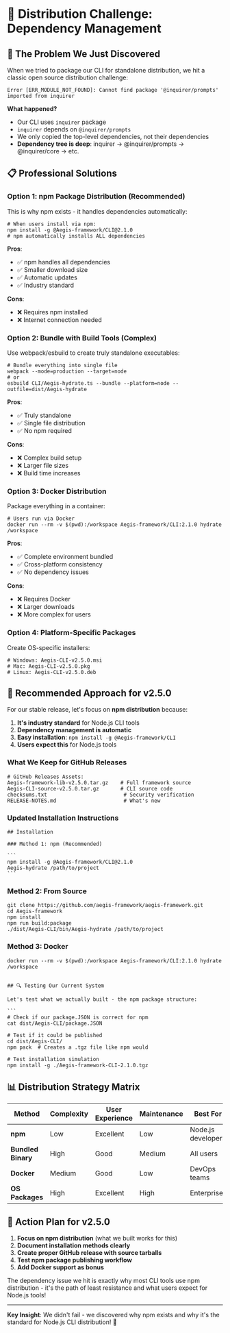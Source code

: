 <!--
# 🔧 Distribution Challenge: Dependency Management

@aegisFrameworkVersion: 2.5.0
@intent: Document the dependency bundling challenge and proper solutions
@context: Real-world distribution requires understanding dependency management
-->

# 🔧 Distribution Challenge: Dependency Management

## 🚨 The Problem We Just Discovered

When we tried to package our CLI for standalone distribution, we hit a classic open source distribution challenge:

```
Error [ERR_MODULE_NOT_FOUND]: Cannot find package '@inquirer/prompts' imported from inquirer
```

**What happened?**

- Our CLI uses `inquirer` package
- `inquirer` depends on `@inquirer/prompts`
- We only copied the top-level dependencies, not their dependencies
- **Dependency tree is deep**: inquirer → @inquirer/prompts → @inquirer/core → etc.

## 📋 Professional Solutions

### **Option 1: npm Package Distribution (Recommended)**

This is why npm exists - it handles dependencies automatically:

```
# When users install via npm:
npm install -g @Aegis-framework/CLI@2.1.0
# npm automatically installs ALL dependencies
```

**Pros**:

- ✅ npm handles all dependencies
- ✅ Smaller download size
- ✅ Automatic updates
- ✅ Industry standard

**Cons**:

- ❌ Requires npm installed
- ❌ Internet connection needed

### **Option 2: Bundle with Build Tools (Complex)**

Use webpack/esbuild to create truly standalone executables:

```
# Bundle everything into single file
webpack --mode=production --target=node
# or
esbuild CLI/Aegis-hydrate.ts --bundle --platform=node --outfile=dist/Aegis-hydrate
```

**Pros**:

- ✅ Truly standalone
- ✅ Single file distribution
- ✅ No npm required

**Cons**:

- ❌ Complex build setup
- ❌ Larger file sizes
- ❌ Build time increases

### **Option 3: Docker Distribution**

Package everything in a container:

```
# Users run via Docker
docker run --rm -v $(pwd):/workspace Aegis-framework/CLI:2.1.0 hydrate /workspace
```

**Pros**:

- ✅ Complete environment bundled
- ✅ Cross-platform consistency
- ✅ No dependency issues

**Cons**:

- ❌ Requires Docker
- ❌ Larger downloads
- ❌ More complex for users

### **Option 4: Platform-Specific Packages**

Create OS-specific installers:

```
# Windows: Aegis-CLI-v2.5.0.msi
# Mac: Aegis-CLI-v2.5.0.pkg
# Linux: Aegis-CLI-v2.5.0.deb
```

## 🎯 Recommended Approach for v2.5.0

For our stable release, let's focus on **npm distribution** because:

1. **It's industry standard** for Node.js CLI tools
2. **Dependency management is automatic**
3. **Easy installation**: `npm install -g @Aegis-framework/CLI`
4. **Users expect this** for Node.js tools

### **What We Keep for GitHub Releases**

```
# GitHub Releases Assets:
Aegis-framework-lib-v2.5.0.tar.gz    # Full framework source
Aegis-CLI-source-v2.5.0.tar.gz       # CLI source code
checksums.txt                         # Security verification
RELEASE-NOTES.md                      # What's new
```

### **Updated Installation Instructions**

````
## Installation

### Method 1: npm (Recommended)

```
npm install -g @Aegis-framework/CLI@2.1.0
Aegis-hydrate /path/to/project
```
````

### Method 2: From Source

```
git clone https://github.com/aegis-framework/aegis-framework.git
cd Aegis-framework
npm install
npm run build:package
./dist/Aegis-CLI/bin/Aegis-hydrate /path/to/project
```

### Method 3: Docker

```
docker run --rm -v $(pwd):/workspace Aegis-framework/CLI:2.1.0 hydrate /workspace
```

````

## 🔍 Testing Our Current System

Let's test what we actually built - the npm package structure:

```
# Check if our package.JSON is correct for npm
cat dist/Aegis-CLI/package.JSON

# Test if it could be published
cd dist/Aegis-CLI/
npm pack  # Creates a .tgz file like npm would

# Test installation simulation
npm install -g ./Aegis-framework-CLI-2.1.0.tgz
````

## 📊 Distribution Strategy Matrix

| Method             | Complexity | User Experience | Maintenance | Best For           |
| ------------------ | ---------- | --------------- | ----------- | ------------------ |
| **npm**            | Low        | Excellent       | Low         | Node.js developers |
| **Bundled Binary** | High       | Good            | Medium      | All users          |
| **Docker**         | Medium     | Good            | Low         | DevOps teams       |
| **OS Packages**    | High       | Excellent       | High        | Enterprise         |

## 🚀 Action Plan for v2.5.0

1. **Focus on npm distribution** (what we built works for this)
2. **Document installation methods clearly**
3. **Create proper GitHub release with source tarballs**
4. **Test npm package publishing workflow**
5. **Add Docker support as bonus**

The dependency issue we hit is exactly why most CLI tools use npm distribution - it's the path of least resistance and
what users expect for Node.js tools!

---

**Key Insight**: We didn't fail - we discovered why npm exists and why it's the standard for Node.js CLI distribution!
🎯
